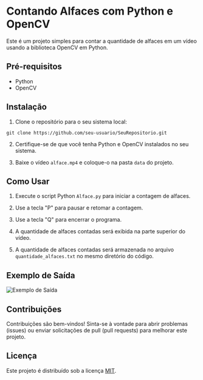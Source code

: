 # Contando Alfaces com Python e OpenCV

Este é um projeto simples para contar a quantidade de alfaces em um vídeo usando a biblioteca OpenCV em Python.

## Pré-requisitos

- Python
- OpenCV

## Instalação

1. Clone o repositório para o seu sistema local:

```git clone https://github.com/seu-usuario/SeuRepositorio.git```


2. Certifique-se de que você tenha Python e OpenCV instalados no seu sistema.

3. Baixe o vídeo `alface.mp4` e coloque-o na pasta `data` do projeto.

## Como Usar

1. Execute o script Python `Alface.py` para iniciar a contagem de alfaces.

2. Use a tecla "P" para pausar e retomar a contagem.

3. Use a tecla "Q" para encerrar o programa.

4. A quantidade de alfaces contadas será exibida na parte superior do vídeo.

5. A quantidade de alfaces contadas será armazenada no arquivo `quantidade_alfaces.txt` no mesmo diretório do código.

## Exemplo de Saída

![Exemplo de Saída](/images/output-alface.PNG)

## Contribuições

Contribuições são bem-vindos! Sinta-se à vontade para abrir problemas (issues) ou enviar solicitações de pull (pull requests) para melhorar este projeto.

## Licença

Este projeto é distribuído sob a licença [MIT](LICENSE).
